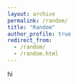 ```yaml
---
layout: archive
permalink: /random/
title: "Random"
author_profile: true
redirect_from: 
  - /random/
  - /random.html
---
```


hi
